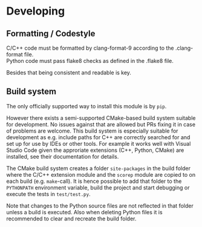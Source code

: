 # Developing

## Formatting / Codestyle

C/C++ code must be formatted by clang-format-9 according to the .clang-format file.   
Python code must pass flake8 checks as defined in the .flake8 file.

Besides that being consistent and readable is key.

## Build system

The only officially supported way to install this module is by `pip`.

However there exists a semi-supported CMake-based build system suitable for development.
No issues against that are allowed but PRs fixing it in case of problems are welcome.
This build system is especially suitable for development as e.g. include paths for C++ are correctly searched for and set up for use by IDEs or other tools.
For example it works well with Visual Studio Code given the approriate extensions (C++, Python, CMake) are installed, see their documentation for details.

The CMake build system creates a folder `site-packages` in the build folder where the C/C++ extension module and the `scorep` module are copied to on each build (e.g. `make`-call).
It is hence possible to add that folder to the `PYTHONPATH` environment variable, build the project and start debugging or execute the tests in `test/test.py`.

Note that changes to the Python source files are not reflected in that folder unless a build is executed.
Also when deleting Python files it is recommended to clear and recreate the build folder.

